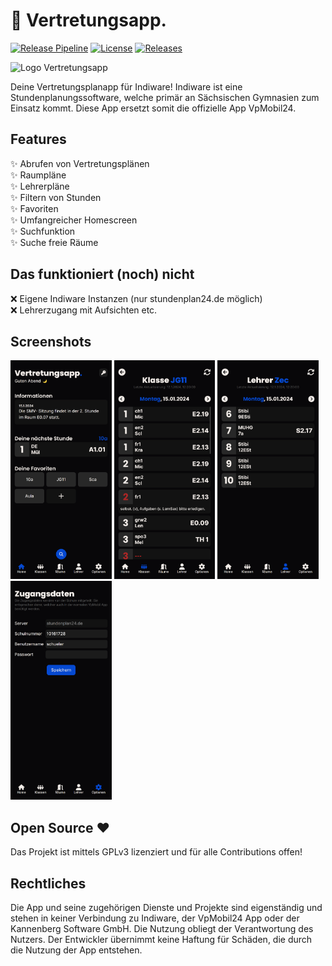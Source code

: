 # 📱 Vertretungsapp.

[![Release Pipeline](https://github.com/Vertretungsapp/app/actions/workflows/release.yml/badge.svg)](https://github.com/Vertretungsapp/app/actions/workflows/release.yml)
[![License](https://img.shields.io/badge/license-GNU%20GPLv3-blue)](LICENSE)
[![Releases](https://img.shields.io/github/v/release/Vertretungsapp/app?display_name=tag)](https://github.com/Vertretungsapp/app/releases/latest)

![Logo Vertretungsapp](https://github.com/Vertretungsapp/app/blob/master/static/logo/logo.png)

Deine Vertretungsplanapp für Indiware!
Indiware ist eine Stundenplanungssoftware, welche primär an Sächsischen Gymnasien zum Einsatz kommt.
Diese App ersetzt somit die offizielle App VpMobil24.

## Features

✨ Abrufen von Vertretungsplänen <br />
✨ Raumpläne <br />
✨ Lehrerpläne <br />
✨ Filtern von Stunden <br />
✨ Favoriten <br />
✨ Umfangreicher Homescreen <br />
✨ Suchfunktion <br />
✨ Suche freie Räume <br />

## Das funktioniert (noch) nicht

❌ Eigene Indiware Instanzen (nur stundenplan24.de möglich) <br />
❌ Lehrerzugang mit Aufsichten etc. <br />

## Screenshots

<img src="./screenshots/homescreen_wip.png" height="350">
<img src="./screenshots/class_view.png" height="350">
<img src="./screenshots/teacher_view.png" height="350">
<img src="./screenshots/login.png" height="350">

## Open Source ❤️

Das Projekt ist mittels GPLv3 lizenziert und für alle Contributions offen!

## Rechtliches

Die App und seine zugehörigen Dienste und Projekte sind eigenständig und stehen in keiner Verbindung zu Indiware, der VpMobil24 App oder der Kannenberg Software GmbH. Die Nutzung obliegt der Verantwortung des Nutzers. Der Entwickler übernimmt keine Haftung für Schäden, die durch die Nutzung der App entstehen.
